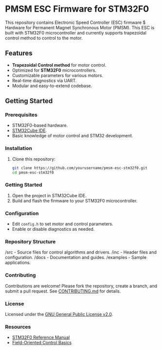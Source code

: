 # PMSM ESC Firmware for STM32F0

This repository contains Electronic Speed Controller (ESC) firmware $ Hardware for Permanent Magnet Synchronous Motor (PMSM). This ESC is built with STM32F0 microcontroller and currently supports trapezoidal control method to control to the motor.

## Features
- **Trapezoidal Control method** for motor control.
- Optimized for **STM32F0** microcontrollers.
- Customizable parameters for various motors.
- Real-time diagnostics via UART.
- Modular and easy-to-extend codebase.

## Getting Started
### Prerequisites
- STM32F0-based hardware.
- [STM32Cube IDE](https://www.st.com/en/development-tools/stm32cubeide.html).
- Basic knowledge of motor control and STM32 development.

### Installation
1. Clone this repository:
   ```bash
   git clone https://github.com/yourusername/pmsm-esc-stm32f0.git
   cd pmsm-esc-stm32f0

### Getting Started
1. Open the project in STM32Cube IDE.
2. Build and flash the firmware to your STM32F0 microcontroller.

### Configuration

- Edit `config.h` to set motor and control parameters.
- Enable or disable diagnostics as needed.

### Repository Structure
/src - Source files for control algorithms and drivers. /inc - Header files and configuration. /docs - Documentation and guides. /examples - Sample applications.

### Contributing

Contributions are welcome! Please fork the repository, create a branch, and submit a pull request. See [CONTRIBUTING.md](CONTRIBUTING.md) for details.

### License

Licensed under the [GNU General Public License v2.0](https://www.gnu.org/licenses/old-licenses/gpl-2.0.en.html).

### Resources

- [STM32F0 Reference Manual](https://www.st.com/resource/en/reference_manual)
- [Field-Oriented Control Basics](https://www.ti.com/lit/an/sprabq8/sprabq8.pdf)

